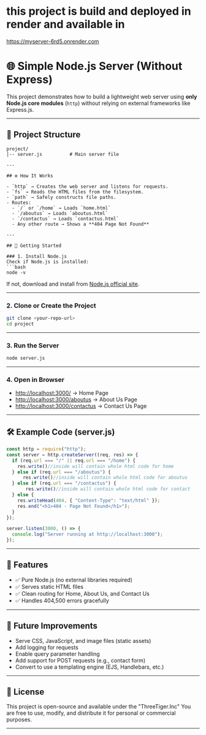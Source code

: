 # this project is build and deployed in render and available in 

https://myserver-6rd5.onrender.com


# 🌐 Simple Node.js Server (Without Express)

This project demonstrates how to build a lightweight web server using **only Node.js core modules** (`http`) without relying on external frameworks like Express.js.  

---

## 📂 Project Structure

```
project/
│-- server.js          # Main server file

---

## ⚙️ How It Works

- `http` → Creates the web server and listens for requests.  
- `fs` → Reads the HTML files from the filesystem.  
- `path` → Safely constructs file paths.  
- Routes:
  - `/` or `/home` → Loads `home.html`  
  - `/aboutus` → Loads `aboutus.html`  
  - `/contactus` → Loads `contactus.html`  
  - Any other route → Shows a **404 Page Not Found**  

---

## 🚀 Getting Started

### 1. Install Node.js
Check if Node.js is installed:
```bash
node -v
```
If not, download and install from [Node.js official site](https://nodejs.org/).

---

### 2. Clone or Create the Project
```bash
git clone <your-repo-url>
cd project
```

---

### 3. Run the Server
```bash
node server.js
```

---

### 4. Open in Browser
- [http://localhost:3000/](http://localhost:3000/) → Home Page  
- [http://localhost:3000/aboutus](http://localhost:3000/aboutus) → About Us Page  
- [http://localhost:3000/contactus](http://localhost:3000/contactus) → Contact Us Page  

---

## 🛠 Example Code (server.js)

```js
const http = require("http");
const server = http.createServer((req, res) => {
  if (req.url === "/" || req.url === "/home") {
    res.write()//inside will contain whole html code for home
  } else if (req.url === "/aboutus") {
      res.write()//inside will contain whole html code for aboutus
  } else if (req.url === "/contactus") {
       res.write()//inside will contain whole html code for contact
  } else {
    res.writeHead(404, { "Content-Type": "text/html" });
    res.end("<h1>404 - Page Not Found</h1>");
  }
});

server.listen(3000, () => {
  console.log("Server running at http://localhost:3000");
});
```

---

## 📌 Features

- ✅ Pure Node.js (no external libraries required)  
- ✅ Serves static HTML files  
- ✅ Clean routing for Home, About Us, and Contact Us  
- ✅ Handles 404,500 errors gracefully  

---

## 🔮 Future Improvements

- Serve CSS, JavaScript, and image files (static assets)  
- Add logging for requests  
- Enable query parameter handling  
- Add support for POST requests (e.g., contact form)  
- Convert to use a templating engine (EJS, Handlebars, etc.)  

---

## 📜 License

This project is open-source and available under the "ThreeTiger.Inc"
You are free to use, modify, and distribute it for personal or commercial purposes.  

---